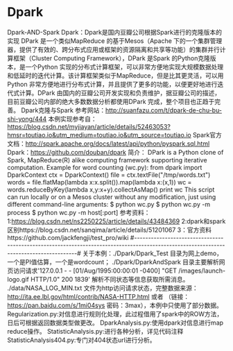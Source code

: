 # Dpark
Dpark-AND-Spark
Dpark：Dpark是国内豆瓣公司根据Spark进行的克隆版本的实现
DPark 是一个类似MapReduce 的基于Mesos（Apache 下的一个集群管理器，提供了有效的、跨分布式应用或框架的资源隔离和共享等功能）的集群并行计算框架（Cluster Computing Framework），DPark 是Spark 的Python克隆版本，是一个Python 实现的分布式计算框架，可以非常方便地实现大规模数据处理和低延时的迭代计算。该计算框架类似于MapReduce，但是比其更灵活，可以用Python 非常方便地进行分布式计算，并且提供了更多的功能，以便更好地进行迭代式计算。DPark 由国内的豆瓣公司开发实现和负责维护，据豆瓣公司的描述，目前豆瓣公司内部的绝大多数数据分析都使用DPark 完成，整个项目也正趋于完善。
Dpark克隆与Spark
参考网站：http://suanfazu.com/t/dpark-de-chu-bu-shi-yong/444
本例实现参考自：https://blog.csdn.net/myjiayan/article/details/52463053?hmsr=toutiao.io&utm_medium=toutiao.io&utm_source=toutiao.io
Spark官方文档：http://spark.apache.org/docs/latest/api/python/pyspark.sql.html
Dpark：https://github.com/douban/dpark
简介：
DPark is a Python clone of Spark, MapReduce(R) alike computing framework supporting iterative computation.
Example for word counting (wc.py):
from dpark import DparkContext
ctx = DparkContext()
file = ctx.textFile("/tmp/words.txt")
words = file.flatMap(lambda x:x.split()).map(lambda x:(x,1))
wc = words.reduceByKey(lambda x,y:x+y).collectAsMap()
print wc
This script can run locally or on a Mesos cluster without any modification, just using different command-line arguments:
$ python wc.py
$ python wc.py -m process
$ python wc.py -m host[:port]
参考资料：
1:https://blog.csdn.net/ns2250225/article/details/43484369
2:dpark和spark区别https://blog.csdn.net/sanqima/article/details/51201067
3：官方资料https://github.com/jackfengji/test_pro/wiki
#---------------------------------------------------------------------------------------------------------------------------------------#
关于本例：./Dpark/Dpark_Test 目录为网上demo，一个是PI值估算，一个是wordcount；
./Dpark/DparkAndSpark 目录主要解析网页访问请求'127.0.0.1 - - [01/Aug/1995:00:00:01 -0400] "GET /images/launch-logo.gif HTTP/1.0" 200 1839'
解析不同状态等信息获取所需消息。
./data/NASA_LOG_MIN.txt 文件为http访问请求状态，完整数据来源：http://ita.ee.lbl.gov/html/contrib/NASA-HTTP.html 或者 （链接：https://pan.baidu.com/s/1mi04sys 密码：3max），本例中只使用了部分数据。
Regularization.py:对信息进行规则化处理，此过程借用了spark中的ROW方法，日后可根据返回数据类型做更改。
DparkAnalysis.py:使用dpark对信息进行map reduce操作。
StatisticAnalysis.py:进行各种分析，详见代码注释
StatisticAnalysis404.py:专门对404状态url进行分析。
